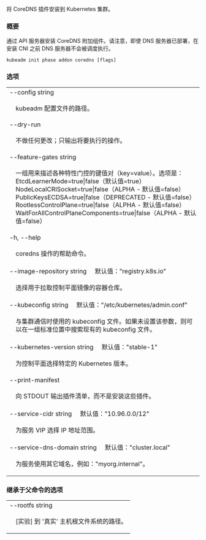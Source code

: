 <!--
Install the CoreDNS addon to a Kubernetes cluster
-->
将 CoreDNS 插件安装到 Kubernetes 集群。

<!--
### Synopsis
-->
### 概要

<!--
Install the CoreDNS addon components via the API server. Please note that although the DNS server is deployed, it will not be scheduled until CNI is installed.
-->
通过 API 服务器安装 CoreDNS 附加组件。请注意，即使 DNS 服务器已部署，在安装 CNI
之前 DNS 服务器不会被调度执行。

```shell
kubeadm init phase addon coredns [flags]
```

<!--
### Options
-->
### 选项

<table style="width: 100%; table-layout: fixed;">
<colgroup>
<col span="1" style="width: 10px;" />
<col span="1" />
</colgroup>
<tbody>

<tr>
<td colspan="2">--config string</td>
</tr>
<tr>
<td></td><td style="line-height: 130%; word-wrap: break-word;">
<p>
<!--
Path to a kubeadm configuration file.
-->
kubeadm 配置文件的路径。
</p>
</td>
</tr>

<tr>
<td colspan="2">--dry-run</td>
</tr>
<tr>
<td></td><td style="line-height: 130%; word-wrap: break-word;">
<!--
Don't apply any changes; just output what would be done.
-->
<p>
不做任何更改；只输出将要执行的操作。
</p>
</td>
</tr>

<tr>
<td colspan="2">--feature-gates string</td>
</tr>
<tr>
<td></td><td style="line-height: 130%; word-wrap: break-word;">
<p>
<!--
A set of key=value pairs that describe feature gates for various features. Options are:<br/>
EtcdLearnerMode=true|false (default=true)<br/>
NodeLocalCRISocket=true|false (ALPHA - default=false)<br/>
PublicKeysECDSA=true|false (DEPRECATED - default=false)<br/>
RootlessControlPlane=true|false (ALPHA - default=false)<br/>
WaitForAllControlPlaneComponents=true|false (ALPHA - default=false)
-->
一组用来描述各种特性门控的键值对（key=value）。选项是：<br/>
EtcdLearnerMode=true|false（默认值=true）<br/>
NodeLocalCRISocket=true|false（ALPHA - 默认值=false）<br/>
PublicKeysECDSA=true|false（DEPRECATED - 默认值=false）<br/>
RootlessControlPlane=true|false（ALPHA - 默认值=false）<br/>
WaitForAllControlPlaneComponents=true|false（ALPHA - 默认值=false）
</p>
</td>
</tr>

<tr>
<td colspan="2">-h, --help</td>
</tr>
<tr>
<td></td><td style="line-height: 130%; word-wrap: break-word;">
<!--
help for coredns
-->
<p>
coredns 操作的帮助命令。
</p>
</td>
</tr>

<tr>
<td colspan="2">
<!--
--image-repository string&nbsp;&nbsp;&nbsp;&nbsp;&nbsp;Default: "registry.k8s.io"
-->
--image-repository string&nbsp;&nbsp;&nbsp;&nbsp;&nbsp;默认值："registry.k8s.io"
</td>
</tr>
<tr>
<td></td><td style="line-height: 130%; word-wrap: break-word;">
<!--
Choose a container registry to pull control plane images from
-->
<p>
选择用于拉取控制平面镜像的容器仓库。
</p>
</td>
</tr>

<tr>
<td colspan="2">
<!--
--kubeconfig string&nbsp;&nbsp;&nbsp;&nbsp;&nbsp;Default: "/etc/kubernetes/admin.conf"
-->
--kubeconfig string&nbsp;&nbsp;&nbsp;&nbsp;&nbsp;默认值："/etc/kubernetes/admin.conf"
</td>
</tr>
<tr>
<td></td><td style="line-height: 130%; word-wrap: break-word;">
<!--
The kubeconfig file to use when talking to the cluster. If the flag is not set, a set of standard locations can be searched for an existing kubeconfig file.
-->
<p>
与集群通信时使用的 kubeconfig 文件。如果未设置该参数，则可以在一组标准位置中搜索现有的
kubeconfig 文件。
</p>
</td>
</tr>

<tr>
<td colspan="2">
<!--
--kubernetes-version string&nbsp;&nbsp;&nbsp;&nbsp;&nbsp;Default: "stable-1"
-->
--kubernetes-version string&nbsp;&nbsp;&nbsp;&nbsp;&nbsp;默认值："stable-1"
</td>
</tr>
<tr>
<td></td><td style="line-height: 130%; word-wrap: break-word;">
<!--
Choose a specific Kubernetes version for the control plane.
-->
<p>
为控制平面选择特定的 Kubernetes 版本。
</p>
</td>
</tr>

<tr>
<td colspan="2">--print-manifest</td>
</tr>
<tr>
<td></td><td style="line-height: 130%; word-wrap: break-word;"><p>
<!--
Print the addon manifests to STDOUT instead of installing them
-->
向 STDOUT 输出插件清单，而不是安装这些插件。
</p></td>
</tr>

<tr>
<td colspan="2">
<!--
--service-cidr string&nbsp;&nbsp;&nbsp;&nbsp;&nbsp;Default: "10.96.0.0/12"
-->
--service-cidr string&nbsp;&nbsp;&nbsp;&nbsp;&nbsp;默认值："10.96.0.0/12"
</td>
</tr>
<tr>
<td></td><td style="line-height: 130%; word-wrap: break-word;">
<!--
Use alternative range of IP address for service VIPs.
-->
<p>
为服务 VIP 选择 IP 地址范围。
</p>
</td>
</tr>

<tr>
<td colspan="2">
<!--
--service-dns-domain string&nbsp;&nbsp;&nbsp;&nbsp;&nbsp;Default: "cluster.local"
-->
--service-dns-domain string&nbsp;&nbsp;&nbsp;&nbsp;&nbsp;默认值："cluster.local"
</td>
</tr>
<tr>
<td></td><td style="line-height: 130%; word-wrap: break-word;">
<!--
Use alternative domain for services, e.g. &quot;myorg.internal&quot;.
-->
<p>
为服务使用其它域名，例如：&quot;myorg.internal&quot;。
</p>
</td>
</tr>

</tbody>
</table>

<!--
### Options inherited from parent commands
-->
### 继承于父命令的选项

<table style="width: 100%; table-layout: fixed;">
<colgroup>
<col span="1" style="width: 10px;" />
<col span="1" />
</colgroup>
<tbody>

<tr>
<td colspan="2">--rootfs string</td>
</tr>
<tr>
<td></td><td style="line-height: 130%; word-wrap: break-word;">
<!--
[EXPERIMENTAL] The path to the 'real' host root filesystem.
-->
<p>
[实验] 到 '真实' 主机根文件系统的路径。
</p>
</td>
</tr>

</tbody>
</table>
